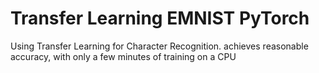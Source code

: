 # Transfer Learning EMNIST PyTorch
Using Transfer Learning for Character Recognition.
achieves reasonable accuracy, with only a few minutes of training on a CPU
